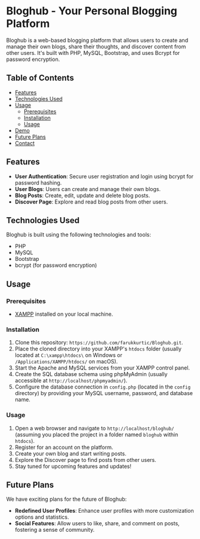 # Bloghub - Your Personal Blogging Platform

Bloghub is a web-based blogging platform that allows users to create and manage their own blogs, share their thoughts, and discover content from other users. It's built with PHP, MySQL, Bootstrap, and uses Bcrypt for password encryption.

## Table of Contents

- [Features](#features)
- [Technologies Used](#technologies-used)
- [Usage](#usage)
  - [Prerequisites](#prerequisites)
  - [Installation](#installation)
  - [Usage](#usage-1)
- [Demo](#demo)
- [Future Plans](#future-plans)
- [Contact](#contact)


## Features

- **User Authentication**: Secure user registration and login using bcrypt for password hashing.
- **User Blogs**: Users can create and manage their own blogs.
- **Blog Posts**: Create, edit, update and delete blog posts.
- **Discover Page**: Explore and read blog posts from other users.

## Technologies Used

Bloghub is built using the following technologies and tools:

- PHP
- MySQL
- Bootstrap
- bcrypt (for password encryption)

## Usage

### Prerequisites

- [XAMPP](https://www.apachefriends.org/index.html) installed on your local machine.

### Installation

1. Clone this repository: `https://github.com/farukkurtic/Bloghub.git`.
2. Place the cloned directory into your XAMPP's `htdocs` folder (usually located at `C:\xampp\htdocs\` on Windows or `/Applications/XAMPP/htdocs/` on macOS).
3. Start the Apache and MySQL services from your XAMPP control panel.
4. Create the SQL database schema using phpMyAdmin (usually accessible at `http://localhost/phpmyadmin/`).
5. Configure the database connection in `config.php` (located in the `config` directory) by providing your MySQL username, password, and database name.

### Usage

1. Open a web browser and navigate to `http://localhost/bloghub/` (assuming you placed the project in a folder named `bloghub` within `htdocs`).
2. Register for an account on the platform.
3. Create your own blog and start writing posts.
4. Explore the Discover page to find posts from other users.
5. Stay tuned for upcoming features and updates!

## Future Plans

We have exciting plans for the future of Bloghub:

- **Redefined User Profiles**: Enhance user profiles with more customization options and statistics.
- **Social Features**: Allow users to like, share, and comment on posts, fostering a sense of community.



